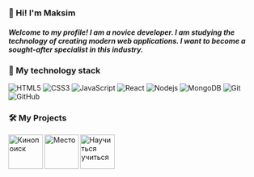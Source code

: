 ### 👋 Hi! I'm Maksim

##### Welcome to my profile! I am a novice developer. I am studying the technology of creating modern web applications. I want to become a sought-after specialist in this industry.

### 🔨 My technology stack

![HTML5](https://img.shields.io/badge/-HTML5-E34F26?style=flat-square&logo=html5&logoColor=white)
![CSS3](https://img.shields.io/badge/-CSS3-1572B6?style=flat-square&logo=css3)
![JavaScript](https://img.shields.io/badge/-JavaScript-black?style=flat-square&logo=javascript)
![React](https://img.shields.io/badge/-React-black?style=flat-square&logo=react)
![Nodejs](https://img.shields.io/badge/-Nodejs-black?style=flat-square&logo=Node.js)
![MongoDB](https://img.shields.io/badge/-MongoDB-black?style=flat-square&logo=mongodb)
![Git](https://img.shields.io/badge/-Git-black?style=flat-square&logo=git)
![GitHub](https://img.shields.io/badge/-GitHub-181717?style=flat-square&logo=github)

### 🛠️ My Projects
<a href="https://github.com/Programistic/" target="_blank"> <img alt="Кинопоиск" src="https://films-explorer.nomoredomains.sbs" height="68" align="left"> </a>
<a href="https://github.com/Programistic/" target="_blank"> <img alt="Место" src="https://programistic.github.io/mesto/"  height="68" align="left"> </a>
<a href="https://github.com/Programistic/" target="_blank"> <img alt="Научиться учиться" src="https://cut-plantation.surge.sh" height="68" align="left"> </a>

<!--
- 🔭 I’m currently working on ...
- 🤔 I’m looking for help with ...
- 💬 Ask me about ...
- 📝 &nbsp; Checkout my [resume](https://drive.google.com/file/d/...)
### 🧐 More about me:

- 🌱 &nbsp; I’m currently learning JavaScript and React
- 👯 &nbsp; I’m looking to collaborate on [sheets-database](https://github.com/Programistic/sheets-database)
- 📫 &nbsp; Feel free to ping me on [Telegram]:(https://t.me/tel_maksim)
- 📚 &nbsp; When I am free, I play with.

### 📊 Github Stats
<a href='https://github.com/Programistic/github-stats-transparent'>
  
![Stats Overview](https://raw.githubusercontent.com/Programistic/github-stats-transparent/output/generated/overview.svg)
![Most Used Languages](https://raw.githubusercontent.com/Programistic/github-stats-transparent/output/generated/languages.svg)

</a>
-->
